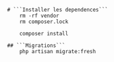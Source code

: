     
    # ```Installer les dependences```
        rm -rf vendor
        rm composer.lock

        composer install

    ## ```Migrations```
        php artisan migrate:fresh
        